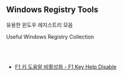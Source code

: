 ## Windows Registry Tools

유용한 윈도우 레지스트리 모음

Useful Windows Registry Collection

<br><br>

-   [F1 키 도움말 비활성화 - F1 Key Help Disable](https://github.com/NY0510/RegistryTools/blob/master/F1%20Edge%20Help%20Disable)
